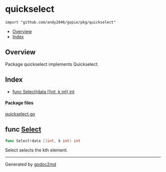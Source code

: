 

# quickselect
`import "github.com/andy2046/gopie/pkg/quickselect"`

* [Overview](#pkg-overview)
* [Index](#pkg-index)

## <a name="pkg-overview">Overview</a>
Package quickselect implements Quickselect.




## <a name="pkg-index">Index</a>
* [func Select(data []int, k int) int](#Select)


#### <a name="pkg-files">Package files</a>
[quickselect.go](/src/github.com/andy2046/gopie/pkg/quickselect/quickselect.go) 





## <a name="Select">func</a> [Select](/src/target/quickselect.go?s=103:137#L5)
``` go
func Select(data []int, k int) int
```
Select selects the kth element.








- - -
Generated by [godoc2md](http://godoc.org/github.com/davecheney/godoc2md)

